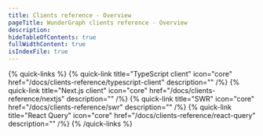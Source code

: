 ```yaml
---
title: Clients reference - Overview
pageTitle: WunderGraph clients reference - Overview
description:
hideTableOfContents: true
fullWidthContent: true
isIndexFile: true
---
```


{% quick-links %}
{% quick-link title="TypeScript client" icon="core" href="/docs/clients-reference/typescript-client" description="" /%}
{% quick-link title="Next.js client" icon="core" href="/docs/clients-reference/nextjs" description="" /%}
{% quick-link title="SWR" icon="core" href="/docs/clients-reference/swr" description="" /%}
{% quick-link title="React Query" icon="core" href="/docs/clients-reference/react-query" description="" /%}
{% /quick-links %}
